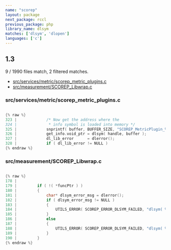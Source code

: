 ```yaml
---
name: "scorep"
layout: package
next_package: rccl
previous_package: php
library_name: dlsym
matches: ['dlsym', 'dlopen']
languages: ['c']
---
```

## 1.3
9 / 1990 files match, 2 filtered matches.

 - [src/services/metric/scorep_metric_plugins.c](#srcservicesmetricscorep_metric_pluginsc)
 - [src/measurement/SCOREP_Libwrap.c](#srcmeasurementscorep_libwrapc)

### src/services/metric/scorep_metric_plugins.c

```c

{% raw %}
323 |             /* Now get the address where the
324 |              * info symbol is loaded into memory */
325 |             snprintf( buffer, BUFFER_SIZE, "SCOREP_MetricPlugin_%s_get_info", current_plugin_name );
326 |             get_info.void_ptr = dlsym( handle, buffer );
327 |             dl_lib_error      = dlerror();
328 |             if ( dl_lib_error != NULL )
{% endraw %}

```
### src/measurement/SCOREP_Libwrap.c

```c

{% raw %}
178 | 
179 |         if ( !( *funcPtr ) )
180 |         {
181 |             char* dlsym_error_msg = dlerror();
182 |             if ( dlsym_error_msg != NULL )
183 |             {
184 |                 UTILS_ERROR( SCOREP_ERROR_DLSYM_FAILED, "dlsym( %s ), failed: %s", func, dlsym_error_msg );
185 |             }
186 |             else
187 |             {
188 |                 UTILS_ERROR( SCOREP_ERROR_DLSYM_FAILED, "dlsym( %s ), failed: unknown error", func );
189 |             }
190 |         }
{% endraw %}

```